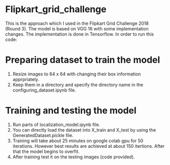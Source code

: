 # Flipkart_grid_challenge
This is the approach which I used in the Flipkart Grid Challenge 2018 (Round 3). The model is based on VGG 16 with some implementation changes. The implementation is done in Tensorflow.
In order to run this code:
# Preparing dataset to train the model
1. Resize images to 64 x 64 with changing their box information apprpriately.
2. Keep them in a directory and specify the directory name in the configuring_dataset.ipynb file.

# Training and testing the model
1. Run parts of localization_model.ipynb file.
2. You can directly load the dataset into X_train and X_test by using the GeneratedDataset.pickle file.
3. Training will take about 25 minutes on google colab gpu for 50 iterations. However best results are achieved at about 150 itertions. After that the model begins to overfit.
4. After training test it on the testing images (code provided).
